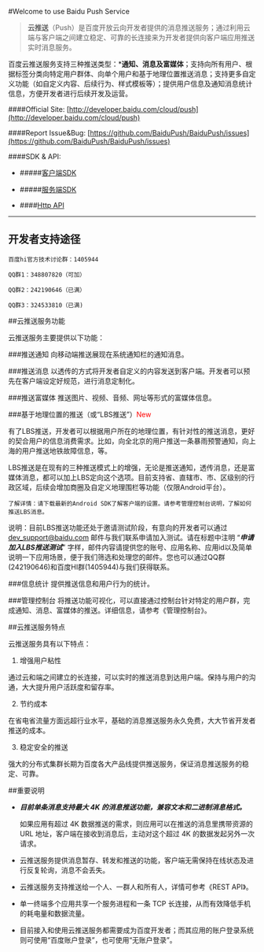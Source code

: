 #Welcome to use Baidu Push Service

> **云推送**（Push）是百度开放云向开发者提供的消息推送服务；通过利用云端与客户端之间建立稳定、可靠的长连接来为开发者提供向客户端应用推送实时消息服务。 <br />


百度云推送服务支持三种推送类型：***通知、消息及富媒体**；支持向所有用户、根据标签分类向特定用户群体、向单个用户和基于地理位置推送消息；支持更多自定义功能（如自定义内容、后续行为、样式模板等）；提供用户信息及通知消息统计信息，方便开发者进行后续开发及运营。

####Official Site: [http://developer.baidu.com/cloud/push](http://developer.baidu.com/cloud/push)

####Report Issue&Bug: [https://github.com/BaiduPush/BaiduPush/issues](https://github.com/BaiduPush/BaiduPush/issues)

####SDK & API: 

* #####[客户端SDK](http://developer.baidu.com/wiki/index.php?title=docs/cplat/push/sdk/clientsdk)

* #####[服务端SDK](http://developer.baidu.com/wiki/index.php?title=docs/cplat/push/sdk/serversdk)

* ####[Http API](http://developer.baidu.com/wiki/index.php?title=docs/cplat/push/api)

----------


## 开发者支持途径

	百度hi官方技术讨论群：1405944

	QQ群1：348807820（可加）

	QQ群2：242190646（已满）

	QQ群3：324533810（已满)


##云推送服务功能

云推送服务主要提供以下功能：

###推送通知
向移动端推送展现在系统通知栏的通知消息。

###推送消息
以透传的方式将开发者自定义的内容发送到客户端。开发者可以预先在客户端设定好规范，进行消息定制化。

###推送富媒体
推送图片、视频、音频、网址等形式的富媒体信息。

###基于地理位置的推送（或“LBS推送”）<font color="red">New</font>

有了LBS推送，开发者可以根据用户所在的地理位置，有针对性的推送消息，更好的契合用户的信息消费需求。比如，向全北京的用户推送一条暴雨预警通知，向上海的用户推送地铁故障信息，等。

LBS推送是在现有的三种推送模式上的增强，无论是推送通知，透传消息，还是富媒体消息，都可以加上LBS定向这个选项。目前支持省、直辖市、市、区级别的行政区域，后续会增加商圈及自定义地理围栏等功能（仅限Android平台）。

	了解详情：请下载最新的Android SDK了解客户端的设置。请参考管理控制台说明，了解如何推送LBS消息。


说明：目前LBS推送功能还处于邀请测试阶段，有意向的开发者可以通过 [dev_support@baidu.com](email://dev_support@baidu.com) 邮件与我们联系申请加入测试。请在标题中注明 “***申请加入LBS推送测试***” 字样，邮件内容请提供您的账号、应用名称、应用id以及简单说明一下应用场景，便于我们筛选和处理您的邮件。您也可以通过QQ群(242190646)和百度HI群(1405944)与我们获得联系。

###信息统计
提供推送信息和用户行为的统计。


###管理控制台
将推送功能可视化，可以直接通过控制台针对特定的用户群，完成通知、消息、富媒体的推送。详细信息，请参考《管理控制台》。


##云推送服务特点

云推送服务具有以下特点：

1. 增强用户粘性

通过云和端之间建立的长连接，可以实时的推送消息到达用户端。保持与用户的沟通，大大提升用户活跃度和留存率。

2. 节约成本

在省电省流量方面远超行业水平，基础的消息推送服务永久免费，大大节省开发者推送的成本。

3. 稳定安全的推送

强大的分布式集群长期为百度各大产品线提供推送服务，保证消息推送服务的稳定、可靠。

##重要说明

* ***目前单条消息支持最大 4K 的消息推送功能，兼容文本和二进制消息格式。***

	如果应用有超过 4K 数据推送的需求，则应用可以在推送的消息里携带资源的 URL 地址，客户端在接收到消息后，主动对这个超过 4K 的数据发起另外一次请求。

* 云推送服务提供消息暂存、转发和推送的功能，客户端无需保持在线状态及进行反复轮询，消息不会丢失。

* 云推送服务支持推送给一个人、一群人和所有人，详情可参考《REST API》。

* 单一终端多个应用共享一个服务进程和一条 TCP 长连接，从而有效降低手机的耗电量和数据流量。

* 目前接入和使用云推送服务都需要成为百度开发者；而其应用的账户登录系统则可使用“百度账户登录”，也可使用“无账户登录”。